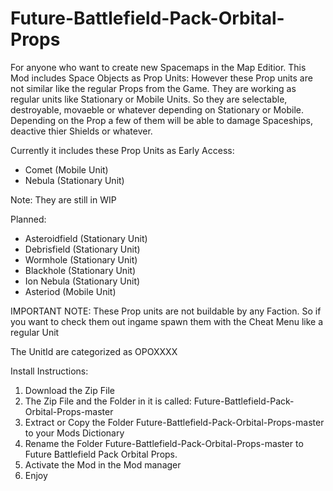 # Future-Battlefield-Pack-Orbital-Props

For anyone who want to create new Spacemaps in the Map Editior.
This Mod includes Space Objects as Prop Units:
However these Prop units are not similar like the regular Props from the Game.
They are working as regular units like Stationary or Mobile Units.
So they are selectable, destroyable, movaeble or whatever depending on Stationary or Mobile.
Depending on the Prop a few of them will be able to damage Spaceships, deactive thier Shields or whatever.

Currently it includes these Prop Units as Early Access:
- Comet (Mobile Unit)
- Nebula (Stationary Unit)

Note:
They are still in WIP

Planned:

- Asteroidfield (Stationary Unit)
- Debrisfield (Stationary Unit)
- Wormhole (Stationary Unit)
- Blackhole (Stationary Unit)
- Ion Nebula (Stationary Unit)
- Asteriod (Mobile Unit)

IMPORTANT NOTE:
These Prop units are not buildable by any Faction.
So if you want to check them out ingame spawn them with the Cheat Menu like a regular Unit

The UnitId are categorized as OPOXXXX



Install Instructions:
1) Download the Zip File 
2) The Zip File and the Folder in it is called: Future-Battlefield-Pack-Orbital-Props-master
3) Extract or Copy the Folder Future-Battlefield-Pack-Orbital-Props-master to your Mods Dictionary 
4) Rename the Folder Future-Battlefield-Pack-Orbital-Props-master to Future Battlefield Pack Orbital Props. 
5) Activate the Mod in the Mod manager 
6) Enjoy 




